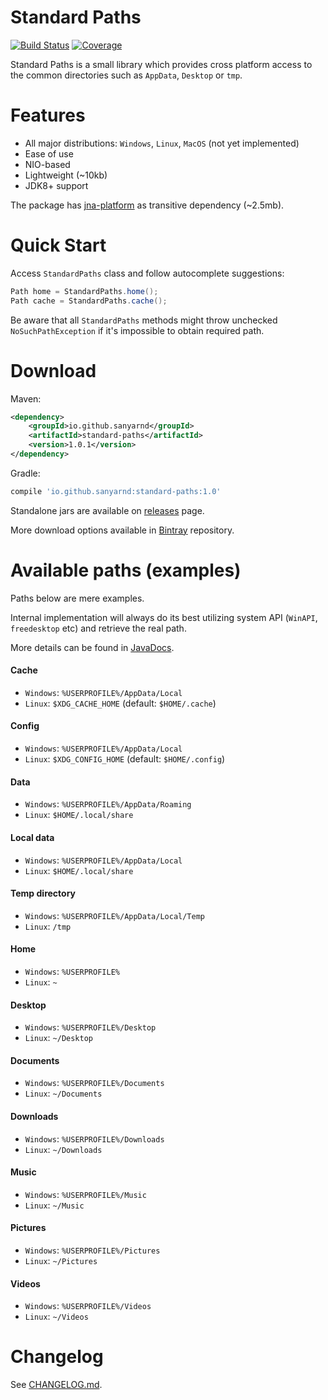 # Standard Paths
[![Build Status](https://travis-ci.com/sanyarnd/standardpaths.svg?branch=master)](https://travis-ci.com/sanyarnd/standardpaths)
[![Coverage](https://sonarcloud.io/api/project_badges/measure?project=io.github.sanyarnd%3Astandard-paths&metric=coverage)](https://sonarcloud.io/dashboard?id=io.github.sanyarnd%3Astandard-paths)

Standard Paths is a small library which provides cross platform access to the common directories such as `AppData`, `Desktop` or `tmp`.

# Features
* All major distributions: `Windows`, `Linux`, `MacOS` (not yet implemented)
* Ease of use
* NIO-based 
* Lightweight (~10kb)
* JDK8+ support

The package has [jna-platform](https://github.com/java-native-access/jna) as transitive dependency (~2.5mb).

# Quick Start
Access `StandardPaths` class and follow autocomplete suggestions:
```java
Path home = StandardPaths.home();
Path cache = StandardPaths.cache();
```

Be aware that all `StandardPaths` methods might throw unchecked `NoSuchPathException` if it's impossible to obtain required path.

# Download
Maven:
```xml
<dependency> 
    <groupId>io.github.sanyarnd</groupId> 
    <artifactId>standard-paths</artifactId>
    <version>1.0.1</version>
</dependency>
```

Gradle:
```gradle
compile 'io.github.sanyarnd:standard-paths:1.0'
```
 
Standalone jars are available on [releases](https://github.com/sanyarnd/standardpaths/releases) page.

More download options available in [Bintray](https://bintray.com/sanya-rnd/maven-projects/standardpaths) repository.

# Available paths (examples)
Paths below are mere examples. 

Internal implementation will always do its best utilizing system API (`WinAPI`, `freedesktop` etc) and retrieve the real path.
 
More details can be found in [JavaDocs](https://sanyarnd.github.io/standardpaths/apidocs/index.html).

#### Cache
* `Windows`: `%USERPROFILE%/AppData/Local`
* `Linux`: `$XDG_CACHE_HOME` (default: `$HOME/.cache`)

#### Config
* `Windows`: `%USERPROFILE%/AppData/Local`
* `Linux`: `$XDG_CONFIG_HOME` (default: `$HOME/.config`)


#### Data
* `Windows`: `%USERPROFILE%/AppData/Roaming`
* `Linux`: `$HOME/.local/share`

#### Local data
* `Windows`: `%USERPROFILE%/AppData/Local`
* `Linux`: `$HOME/.local/share`

#### Temp directory
* `Windows`: `%USERPROFILE%/AppData/Local/Temp`
* `Linux`: `/tmp`

#### Home
* `Windows`: `%USERPROFILE%`
* `Linux`: `~`

#### Desktop
* `Windows`: `%USERPROFILE%/Desktop`
* `Linux`: `~/Desktop`

#### Documents
* `Windows`: `%USERPROFILE%/Documents`
* `Linux`: `~/Documents`

#### Downloads
* `Windows`: `%USERPROFILE%/Downloads`
* `Linux`: `~/Downloads`

#### Music
* `Windows`: `%USERPROFILE%/Music`
* `Linux`: `~/Music`

#### Pictures
* `Windows`: `%USERPROFILE%/Pictures`
* `Linux`: `~/Pictures`

#### Videos
* `Windows`: `%USERPROFILE%/Videos`
* `Linux`: `~/Videos`

# Changelog
See [CHANGELOG.md](CHANGELOG.md).
